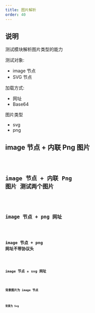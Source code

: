 ```yaml
---
title: 图片解析
order: 40
---
```


## 说明

测试模块解析图片类型的能力

测试对象:

- image 节点
- SVG 节点

加载方式:

- 网址
- Base64

图片类型

- svg
- png

## image 节点 + 内联 Png 图片

<code src="./demos/ImageInline.tsx" />

## image 节点 + 内联 Png 图片 测试两个图片

<code src="./demos/TwoInlineImage.tsx" />

## image 节点 + png 网址

<code src="./demos/ImagePng.tsx" />

## image 节点 + png 网址不带协议头

<code src="./demos/ImageNoProtocol.tsx" />

## image 节点 + svg 网址

<code src="./demos/ImageSvg.tsx" />

## 背景图片为 image 节点

<code src="./demos/ImageBackground.tsx" />

## 背景为 Svg

<code src="./demos/ImageBackgroundSvg.tsx" />
